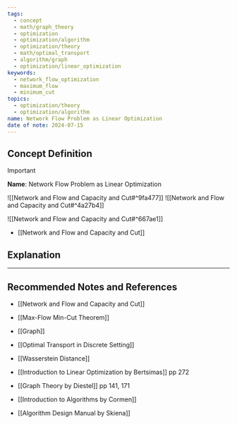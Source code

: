 ```yaml
---
tags:
  - concept
  - math/graph_theory
  - optimization
  - optimization/algorithm
  - optimization/theory
  - math/optimal_transport
  - algorithm/graph
  - optimization/linear_optimization
keywords:
  - network_flow_optimization
  - maximum_flow
  - minimum_cut
topics:
  - optimization/theory
  - optimization/algorithm
name: Network Flow Problem as Linear Optimization
date of note: 2024-07-15
---
```


## Concept Definition

>[!important]
>**Name**: Network Flow Problem as Linear Optimization

![[Network and Flow and Capacity and Cut#^9fa477]]
![[Network and Flow and Capacity and Cut#^4a27b4]]

![[Network and Flow and Capacity and Cut#^667ae1]]



- [[Network and Flow and Capacity and Cut]]



## Explanation





-----------
##  Recommended Notes and References



- [[Network and Flow and Capacity and Cut]]
- [[Max-Flow Min-Cut Theorem]]
- [[Graph]]

- [[Optimal Transport in Discrete Setting]]
- [[Wasserstein Distance]]


- [[Introduction to Linear Optimization by Bertsimas]] pp 272
- [[Graph Theory by Diestel]] pp 141, 171
- [[Introduction to Algorithms by Cormen]]
- [[Algorithm Design Manual by Skiena]]